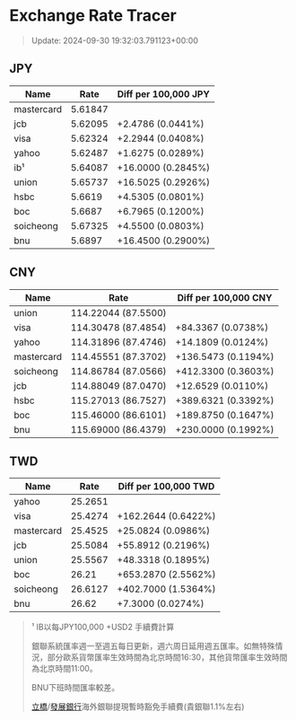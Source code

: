 # Exchange Rate Tracer

> Update: 2024-09-30 19:32:03.791123+00:00

## JPY

| Name       |    Rate | Diff per 100,000 JPY   |
|------------|---------|------------------------|
| mastercard | 5.61847 |                        |
| jcb        | 5.62095 | +2.4786 (0.0441%)      |
| visa       | 5.62324 | +2.2944 (0.0408%)      |
| yahoo      | 5.62487 | +1.6275 (0.0289%)      |
| ib¹        | 5.64087 | +16.0000 (0.2845%)     |
| union      | 5.65737 | +16.5025 (0.2926%)     |
| hsbc       | 5.6619  | +4.5305 (0.0801%)      |
| boc        | 5.6687  | +6.7965 (0.1200%)      |
| soicheong  | 5.67325 | +4.5500 (0.0803%)      |
| bnu        | 5.6897  | +16.4500 (0.2900%)     |

## CNY

| Name       | Rate                | Diff per 100,000 CNY   |
|------------|---------------------|------------------------|
| union      | 114.22044	(87.5500) |                        |
| visa       | 114.30478	(87.4854) | +84.3367 (0.0738%)     |
| yahoo      | 114.31896	(87.4746) | +14.1809 (0.0124%)     |
| mastercard | 114.45551	(87.3702) | +136.5473 (0.1194%)    |
| soicheong  | 114.86784	(87.0566) | +412.3300 (0.3603%)    |
| jcb        | 114.88049	(87.0470) | +12.6529 (0.0110%)     |
| hsbc       | 115.27013	(86.7527) | +389.6321 (0.3392%)    |
| boc        | 115.46000	(86.6101) | +189.8750 (0.1647%)    |
| bnu        | 115.69000	(86.4379) | +230.0000 (0.1992%)    |

## TWD

| Name       |    Rate | Diff per 100,000 TWD   |
|------------|---------|------------------------|
| yahoo      | 25.2651 |                        |
| visa       | 25.4274 | +162.2644 (0.6422%)    |
| mastercard | 25.4525 | +25.0824 (0.0986%)     |
| jcb        | 25.5084 | +55.8912 (0.2196%)     |
| union      | 25.5567 | +48.3318 (0.1895%)     |
| boc        | 26.21   | +653.2870 (2.5562%)    |
| soicheong  | 26.6127 | +402.7000 (1.5364%)    |
| bnu        | 26.62   | +7.3000 (0.0274%)      |


> ¹ IB以每JPY100,000 +USD2 手續費計算
>
> 銀聯系統匯率週一至週五每日更新，週六周日延用週五匯率。如無特殊情況，部分歐系貨幣匯率生效時間為北京時間16:30，其他貨幣匯率生效時間為北京時間11:00。
>
> BNU下班時間匯率較差。
>
> [立橋](https://www.wlbank.com.mo/uploads/ueditor/file/20181211/1544536513900230.pdf)/[發展銀行](https://www.mdb.com.mo/Service_Charges_20230728.pdf)海外銀聯提現暫時豁免手續費(貴銀聯1.1%左右)

